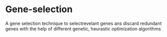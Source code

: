 # Gene-selection
A gene selection technique to selectrevelant genes ans discard redundant genes with the help of different genetic, heurastic optimization algorithms
